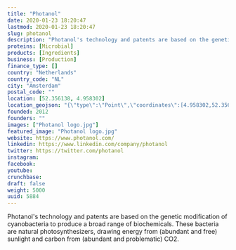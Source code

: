 ```yaml
---
title: "Photanol"
date: 2020-01-23 18:20:47
lastmod: 2020-01-23 18:20:47
slug: photanol
description: "Photanol's technology and patents are based on the genetic modification of cyanobacteria to produce a broad range of biochemicals. These bacteria are natural photosynthesizers, drawing energy from (abundant and free) sunlight and carbon from (abundant and problematic) CO2."
proteins: [Microbial]
products: [Ingredients]
business: [Production]
finance_type: []
country: "Netherlands"
country_code: "NL"
city: "Amsterdam"
postal_code: ""
location: [52.356138, 4.958302]
location_geojson: "{\"type\":\"Point\",\"coordinates\":[4.958302,52.356138]}"
founded: 2012
founders: ""
images: ["Photanol logo.jpg"]
featured_image: "Photanol logo.jpg"
website: https://www.photanol.com/
linkedin: https://www.linkedin.com/company/photanol
twitter: https://twitter.com/photanol
instagram: 
facebook: 
youtube: 
crunchbase: 
draft: false
weight: 5000
uuid: 5884
---
```

Photanol's technology and patents are based on the genetic modification of cyanobacteria to produce a broad range of biochemicals. These bacteria are natural photosynthesizers, drawing energy from (abundant and free) sunlight and carbon from (abundant and problematic) CO2.

